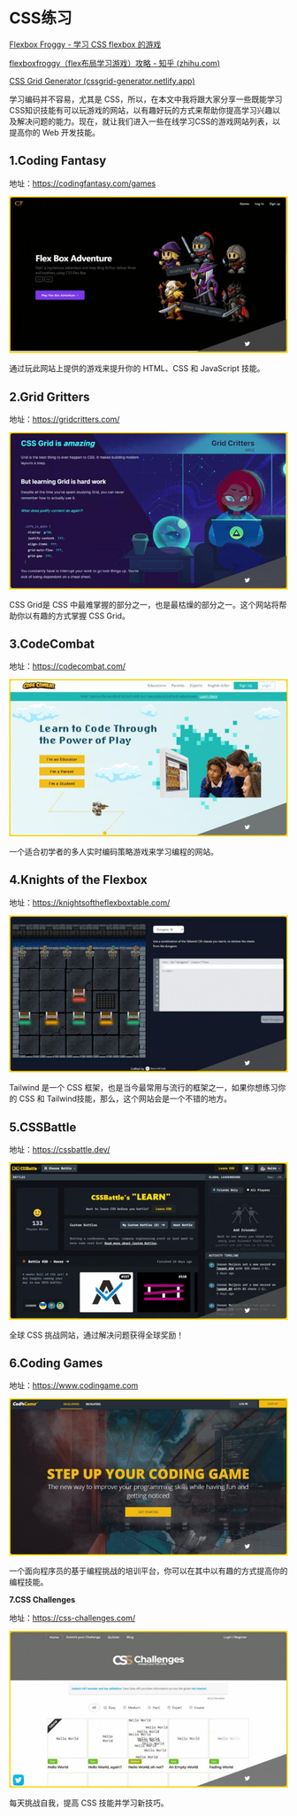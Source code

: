 # CSS练习

[Flexbox Froggy - 学习 CSS flexbox 的游戏](https://flexboxfroggy.com/)

[flexboxfroggy（flex布局学习游戏）攻略 - 知乎 (zhihu.com)](https://zhuanlan.zhihu.com/p/542118955)





[CSS Grid Generator (cssgrid-generator.netlify.app)](https://cssgrid-generator.netlify.app/)

学习编码并不容易，尤其是 CSS，所以，在本文中我将跟大家分享一些既能学习CSS知识技能有可以玩游戏的网站，以有趣好玩的方式来帮助你提高学习兴趣以及解决问题的能力。现在，就让我们进入一些在线学习CSS的游戏网站列表，以提高你的 Web 开发技能。

## 1.Coding Fantasy

地址：https://codingfantasy.com/games



![动图封面](./CSS练习.assets/v2-749708c5178e275eee3bac5b6857c302_b.jpg)



通过玩此网站上提供的游戏来提升你的 HTML、CSS 和 JavaScript 技能。

## 2.Grid Gritters

地址：https://gridcritters.com/



![动图封面](./CSS练习.assets/v2-63aa185bdd06e2e1fff7a7bac6ce9dc1_b.jpg)





CSS Grid是 CSS 中最难掌握的部分之一，也是最枯燥的部分之一。这个网站将帮助你以有趣的方式掌握 CSS Grid。

## 3.CodeCombat

地址：https://codecombat.com/



![动图封面](./CSS练习.assets/v2-2087f90e5e8e385110f20c62cd43ece0_b.jpg)





一个适合初学者的多人实时编码策略游戏来学习编程的网站。

## 4.Knights of the Flexbox

地址：https://knightsoftheflexboxtable.com/



![动图封面](./CSS练习.assets/v2-eded9d5e14685e76767618f94c466fcf_b.jpg)





Tailwind 是一个 CSS 框架，也是当今最常用与流行的框架之一，如果你想练习你的 CSS 和 Tailwind技能，那么，这个网站会是一个不错的地方。

## 5.CSSBattle

地址：https://cssbattle.dev/



![动图封面](./CSS练习.assets/v2-040b7ae1fdab788d26912be16bbeb033_b.jpg)





全球 CSS 挑战网站，通过解决问题获得全球奖励！

## 6.Coding Games

地址：https://www.codingame.com

![动图封面](./CSS练习.assets/v2-dbb888bcd23047c6d92a9b21080049c0_b.jpg)





一个面向程序员的基于编程挑战的培训平台，你可以在其中以有趣的方式提高你的编程技能。

**7.CSS Challenges**

地址：https://css-challenges.com/



![动图封面](./CSS练习.assets/v2-912a7568aa21e28425979b01741bb70f_b.jpg)





每天挑战自我，提高 CSS 技能并学习新技巧。